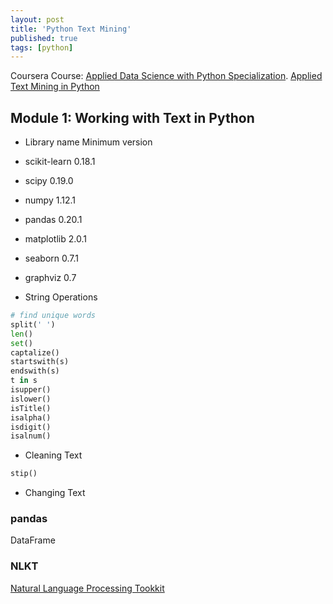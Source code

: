 ```yaml
---
layout: post
title: 'Python Text Mining'
published: true
tags: [python]
---
```


Coursera Course: [Applied Data Science with Python Specialization](https://www.coursera.org/specializations/data-science-python).
[Applied Text Mining in Python](https://www.coursera.org/learn/python-text-mining/home/welcome)

## Module 1: Working with Text in Python

- Library name Minimum version
- scikit-learn 0.18.1
- scipy 0.19.0
- numpy 1.12.1
- pandas 0.20.1
- matplotlib 2.0.1
- seaborn 0.7.1
- graphviz 0.7

- String Operations

```python
# find unique words
split(' ')
len()
set()
captalize()
startswith(s)
endswith(s)
t in s
isupper()
islower()
isTitle()
isalpha()
isdigit()
isalnum()
```

- Cleaning Text

```python
stip()
```

- Changing Text

### pandas

DataFrame

###

### NLKT

[Natural Language Processing Tookkit](http://www.nltk.org/book/)
